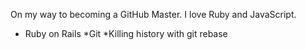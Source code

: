 On my way to becoming a GitHub Master. I love Ruby and JavaScript.

* Ruby on Rails
*Git
*Killing history with git rebase